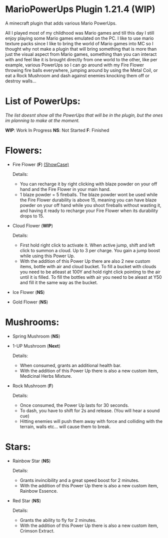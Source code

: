 # MarioPowerUps Plugin 1.21.4 (WIP)
A minecraft plugin that adds various Mario PowerUps.

All I played most of my childhood was Mario games and till this day I still enjoy playing some Mario games emulated on the PC.
I like to use mario texture packs since I like to bring the world of Mario games into MC so I thought why not make a plugin that will bring something that is more than just the visual
aspect from Mario games, something than you can interact with and feel like it is brought directly from one world to the other, like per example, various PowerUps so I can go around with my 
Fire Flower throwing fire balls everywhere, jumping around by using the Metal Coil, or eat a Rock Mushroom and dash against enemies knocking them off or destroy walls...


# List of PowerUps:

_The list doesnt show all the PowerUps that will be in the plugin, but the ones im planning to make at the moment._

**WIP**: Work In Progress
**NS**: Not Started
**F**: Finished

# Flowers:
- Fire Flower (**F**)
   [(ShowCase)](https://youtu.be/_Bd3sv9p_Tk)

  Details:
  
     - You can recharge it by right clicking with blaze powder on your off hand and the Fire Flower in your main hand.
     - 1 blaze powder = 5 fireballs. The blaze powder wont be used while the Fire Flower durability is above 15, meaning
      you can have blaze powder on your off hand while you shoot fireballs without wasting it, and having it ready to recharge
      your Fire Flower when its durability drops to 15.
      
- Cloud Flower (**WIP**)

  Details:

  - First hold right click to activate it. When active jump, shift and left click to summon a cloud. Up to 3 per charge. You gain a jump boost while using this Power Up.
  - With the addition of this Power Up there are also 2 new custom items, bottle with air and cloud bucket.
    To fill a bucket with clouds you need to be atleast at 100Y and hold right click pointing to the air until it is filled.
    To fill the bottles with air you need to be aleast at Y50 and fill it the same way as the bucket.

       
- Ice Flower (**NS**)
- Gold Flower (**NS**)


# Mushrooms:
- Spring Mushroom (**NS**)
- 1-UP Mushroom (**Next**)

  Details:

  - When consumed, grants an additional health bar.
  - With the addition of this Power Up there is also a new custom item, Medicinal Herbs Mixture.
    
- Rock Mushroom (**F**)
  
  Details:

  - Once consumed, the Power Up lasts for 30 seconds.
  - To dash, you have to shift for 2s and release. (You will hear a sound cue)
  - Hitting enemies will push them away with force and colliding with the terrain, walls etc... will cause them to break.
 

# Stars:
   - Rainbow Star (**NS**)

     Details:

     - Grants invincibility and a great speed boost for 2 minutes.
     - With the addition of this Power Up there is also a new custom item, Rainbow Essence.
       
   - Red Star (**NS**)

     Details:

     - Grants the ability to fly for 2 minutes.
     - With the addition of this Power Up there is also a new custom item, Crimson Extract.





